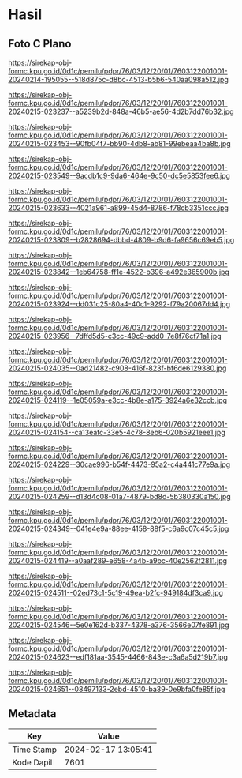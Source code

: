 # Hasil

## Foto C Plano

https://sirekap-obj-formc.kpu.go.id/0d1c/pemilu/pdpr/76/03/12/20/01/7603122001001-20240214-195055--518d875c-d8bc-4513-b5b6-540aa098a512.jpg

https://sirekap-obj-formc.kpu.go.id/0d1c/pemilu/pdpr/76/03/12/20/01/7603122001001-20240215-023237--a5239b2d-848a-46b5-ae56-4d2b7dd76b32.jpg

https://sirekap-obj-formc.kpu.go.id/0d1c/pemilu/pdpr/76/03/12/20/01/7603122001001-20240215-023453--90fb04f7-bb90-4db8-ab81-99ebeaa4ba8b.jpg

https://sirekap-obj-formc.kpu.go.id/0d1c/pemilu/pdpr/76/03/12/20/01/7603122001001-20240215-023549--9acdb1c9-9da6-464e-9c50-dc5e5853fee6.jpg

https://sirekap-obj-formc.kpu.go.id/0d1c/pemilu/pdpr/76/03/12/20/01/7603122001001-20240215-023633--4021a961-a899-45d4-8786-f78cb3351ccc.jpg

https://sirekap-obj-formc.kpu.go.id/0d1c/pemilu/pdpr/76/03/12/20/01/7603122001001-20240215-023809--b2828694-dbbd-4809-b9d6-fa9656c69eb5.jpg

https://sirekap-obj-formc.kpu.go.id/0d1c/pemilu/pdpr/76/03/12/20/01/7603122001001-20240215-023842--1eb64758-ff1e-4522-b396-a492e365900b.jpg

https://sirekap-obj-formc.kpu.go.id/0d1c/pemilu/pdpr/76/03/12/20/01/7603122001001-20240215-023924--dd031c25-80a4-40c1-9292-f79a20067dd4.jpg

https://sirekap-obj-formc.kpu.go.id/0d1c/pemilu/pdpr/76/03/12/20/01/7603122001001-20240215-023956--7dffd5d5-c3cc-49c9-add0-7e8f76cf71a1.jpg

https://sirekap-obj-formc.kpu.go.id/0d1c/pemilu/pdpr/76/03/12/20/01/7603122001001-20240215-024035--0ad21482-c908-416f-823f-bf6de6129380.jpg

https://sirekap-obj-formc.kpu.go.id/0d1c/pemilu/pdpr/76/03/12/20/01/7603122001001-20240215-024119--1e05059a-e3cc-4b8e-a175-3924a6e32ccb.jpg

https://sirekap-obj-formc.kpu.go.id/0d1c/pemilu/pdpr/76/03/12/20/01/7603122001001-20240215-024154--ca13eafc-33e5-4c78-8eb6-020b5921eee1.jpg

https://sirekap-obj-formc.kpu.go.id/0d1c/pemilu/pdpr/76/03/12/20/01/7603122001001-20240215-024229--30cae996-b54f-4473-95a2-c4a441c77e9a.jpg

https://sirekap-obj-formc.kpu.go.id/0d1c/pemilu/pdpr/76/03/12/20/01/7603122001001-20240215-024259--d13d4c08-01a7-4879-bd8d-5b380330a150.jpg

https://sirekap-obj-formc.kpu.go.id/0d1c/pemilu/pdpr/76/03/12/20/01/7603122001001-20240215-024349--041e4e9a-88ee-4158-88f5-c6a9c07c45c5.jpg

https://sirekap-obj-formc.kpu.go.id/0d1c/pemilu/pdpr/76/03/12/20/01/7603122001001-20240215-024419--a0aaf289-e658-4a4b-a9bc-40e2562f2811.jpg

https://sirekap-obj-formc.kpu.go.id/0d1c/pemilu/pdpr/76/03/12/20/01/7603122001001-20240215-024511--02ed73c1-5c19-49ea-b2fc-949184df3ca9.jpg

https://sirekap-obj-formc.kpu.go.id/0d1c/pemilu/pdpr/76/03/12/20/01/7603122001001-20240215-024546--5e0e162d-b337-4378-a376-3566e07fe891.jpg

https://sirekap-obj-formc.kpu.go.id/0d1c/pemilu/pdpr/76/03/12/20/01/7603122001001-20240215-024623--edf181aa-3545-4466-843e-c3a6a5d219b7.jpg

https://sirekap-obj-formc.kpu.go.id/0d1c/pemilu/pdpr/76/03/12/20/01/7603122001001-20240215-024651--08497133-2ebd-4510-ba39-0e9bfa0fe85f.jpg


## Metadata

| Key        | Value               |
| ---------- | ------------------- |
| Time Stamp | 2024-02-17 13:05:41 |
| Kode Dapil | 7601                |



